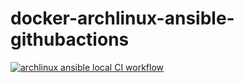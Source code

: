 # docker-archlinux-ansible-githubactions
[![archlinux ansible local CI workflow](https://github.com/githubfoam/docker-archlinux-ansible-githubactions/actions/workflows/arclinux-ansible-local-workflow.yml/badge.svg?branch=main)](https://github.com/githubfoam/docker-archlinux-ansible-githubactions/actions/workflows/arclinux-ansible-local-workflow.yml)
